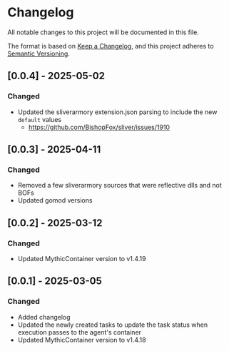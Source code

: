 # Changelog
All notable changes to this project will be documented in this file.

The format is based on [Keep a Changelog](https://keepachangelog.com/en/1.0.0/),
and this project adheres to [Semantic Versioning](https://semver.org/spec/v2.0.0.html).

## [0.0.4] - 2025-05-02

### Changed

- Updated the sliverarmory extension.json parsing to include the new `default` values 
  - https://github.com/BishopFox/sliver/issues/1910
  
## [0.0.3] - 2025-04-11

### Changed

- Removed a few sliverarmory sources that were reflective dlls and not BOFs
- Updated gomod versions

## [0.0.2] - 2025-03-12

### Changed

- Updated MythicContainer version to v1.4.19

## [0.0.1] - 2025-03-05

### Changed

- Added changelog
- Updated the newly created tasks to update the task status when execution passes to the agent's container
- Updated MythicContainer version to v1.4.18
